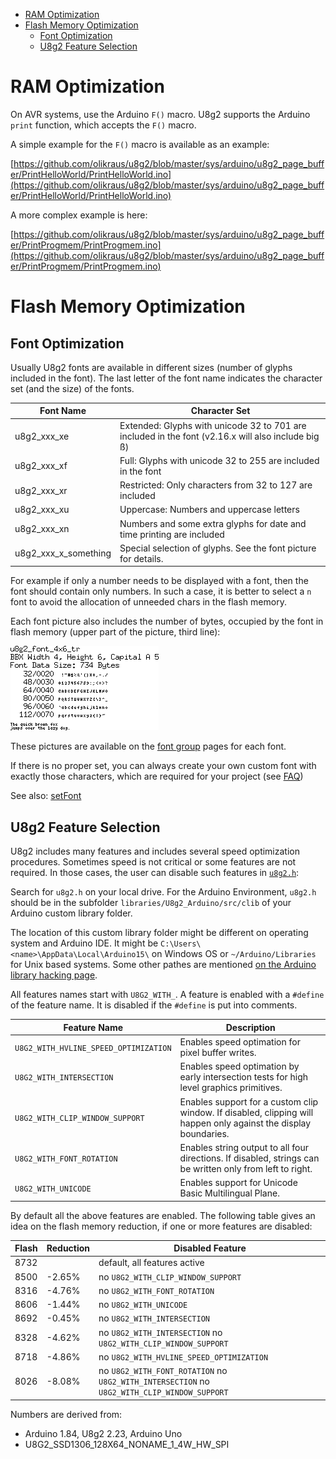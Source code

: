 
[tocstart]: # (toc start)

  * [RAM Optimization](#ram-optimization)
  * [Flash Memory Optimization](#flash-memory-optimization)
    * [Font Optimization](#font-optimization)
    * [U8g2 Feature Selection](#u8g2-feature-selection)

[tocend]: # (toc end)

# RAM Optimization

On AVR systems, use the Arduino `F()` macro. U8g2 supports the Arduino `print`
function, which accepts the `F()` macro.

A simple example for the `F()` macro is available as an example:

[https://github.com/olikraus/u8g2/blob/master/sys/arduino/u8g2_page_buffer/PrintHelloWorld/PrintHelloWorld.ino](https://github.com/olikraus/u8g2/blob/master/sys/arduino/u8g2_page_buffer/PrintHelloWorld/PrintHelloWorld.ino)

A more complex example is here:

[https://github.com/olikraus/u8g2/blob/master/sys/arduino/u8g2_page_buffer/PrintProgmem/PrintProgmem.ino](https://github.com/olikraus/u8g2/blob/master/sys/arduino/u8g2_page_buffer/PrintProgmem/PrintProgmem.ino)


# Flash Memory Optimization

## Font Optimization

Usually U8g2 fonts are available in different sizes (number of glyphs included in the
font). The last letter of the font name indicates the character set (and the size)
of the fonts.

| Font Name  | Character Set |
|-------------|-----------|
| u8g2_xxx_xe | Extended: Glyphs with unicode 32 to 701 are included in the font (v2.16.x will also include big ß) |
| u8g2_xxx_xf | Full: Glyphs with unicode 32 to 255 are included in the font |
| u8g2_xxx_xr | Restricted: Only characters from 32 to 127 are included  |
| u8g2_xxx_xu | Uppercase: Numbers and uppercase letters |
| u8g2_xxx_xn | Numbers and some extra glyphs for date and time printing are included |
| u8g2_xxx_x_something | Special selection of glyphs. See the font picture for details. |

For example if only a number needs to be displayed with a font,
then the font should contain only numbers. In such a case, it is better to
select a `n` font to avoid the allocation of unneeded chars in the flash memory.

Each font picture also includes the number of bytes, occupied by the font in 
flash memory (upper part of the picture, third line):

![fntpic/u8g2_font_4x6_tr.png](fntpic/u8g2_font_4x6_tr.png)

These pictures are available on the [font group](fntgrp) pages for each font.

If there is no proper set, you can always create your own custom font with
exactly those characters, which are required for your 
project (see [FAQ](https://github.com/olikraus/u8g2/blob/master/doc/faq.txt))

See also: [setFont](u8g2reference#setfont)

## U8g2 Feature Selection

U8g2 includes many features and includes several speed optimization procedures.
Sometimes speed is not critical or some features are not required. In those
cases, the user can disable such features in [`u8g2.h`](https://github.com/olikraus/u8g2/blob/master/csrc/u8g2.h):

Search for `u8g2.h` on your local drive.
For the Arduino Environment, `u8g2.h` should be in the subfolder
`libraries/U8g2_Arduino/src/clib` of your Arduino custom library folder.

The location of this custom library folder might be different on operating system and Arduino IDE.
It might be `C:\Users\<name>\AppData\Local\Arduino15\` on Windows OS or 
`~/Arduino/Libraries` for Unix based systems.
Some other pathes are mentioned [on the Arduino library hacking page](https://www.arduino.cc/en/hacking/libraries).

All features names start with `U8G2_WITH_`. A feature is enabled with a `#define` of
the feature name. It is disabled if the `#define` is put into comments.

| Feature Name  | Description |
|-------------|-----------|
| `U8G2_WITH_HVLINE_SPEED_OPTIMIZATION` | Enables speed optimation for pixel buffer writes. |
| `U8G2_WITH_INTERSECTION` | Enables speed optimation by early intersection tests for high level graphics primitives. |
| `U8G2_WITH_CLIP_WINDOW_SUPPORT` | Enables support for a custom clip window. If disabled, clipping will happen only against the display boundaries. |
| `U8G2_WITH_FONT_ROTATION` | Enables string output to all four directions. If disabled, strings can be written only from left to right. |
| `U8G2_WITH_UNICODE` | Enables support for Unicode Basic Multilingual Plane. |


By default all the above features are enabled. The following table gives an idea on the
flash memory reduction, if one or more features are disabled:

| Flash | Reduction | Disabled Feature |
|----------|----------------|-------------|
|   8732	|    				|	default, all features active |
|   8500	|   	    -2.65%	|	no `U8G2_WITH_CLIP_WINDOW_SUPPORT` |
|   8316	|   	    -4.76%	|	no `U8G2_WITH_FONT_ROTATION` |
|   8606	|   -1.44%	 |	no `U8G2_WITH_UNICODE` |
|   8692	|   -0.45%	|	no `U8G2_WITH_INTERSECTION` |
|   8328	|       -4.62%	 | 	no `U8G2_WITH_INTERSECTION`  no `U8G2_WITH_CLIP_WINDOW_SUPPORT` |
|   8718	|   -4.86%	|	no `U8G2_WITH_HVLINE_SPEED_OPTIMIZATION` |
|   8026	|       -8.08%	|	no `U8G2_WITH_FONT_ROTATION`   no `U8G2_WITH_INTERSECTION`  no `U8G2_WITH_CLIP_WINDOW_SUPPORT` |

Numbers are derived from:
 * Arduino 1.84, U8g2 2.23, Arduino Uno
 * U8G2_SSD1306_128X64_NONAME_1_4W_HW_SPI

